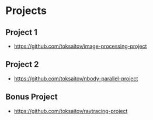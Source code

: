 # Projects

## Project 1

* <https://github.com/toksaitov/image-processing-project>

## Project 2

* <https://github.com/toksaitov/nbody-parallel-project>

## Bonus Project

* <https://github.com/toksaitov/raytracing-project>
